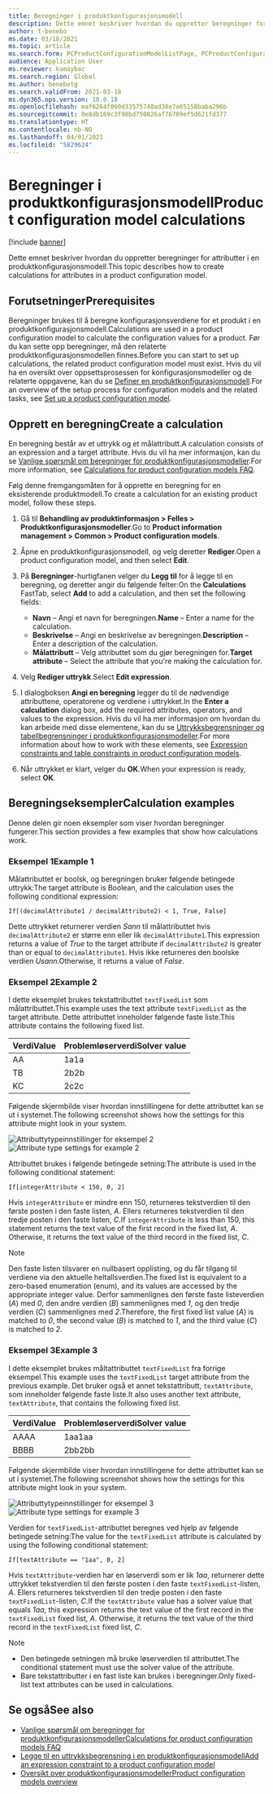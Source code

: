 ```yaml
---
title: Beregninger i produktkonfigurasjonsmodell
description: Dette emnet beskriver hvordan du oppretter beregninger for attributter i en produktkonfigurasjonsmodell
author: t-benebo
ms.date: 03/18/2021
ms.topic: article
ms.search.form: PCProductConfigurationModelListPage, PCProductConfigurationModelDetails
audience: Application User
ms.reviewer: kamaybac
ms.search.region: Global
ms.author: benebotg
ms.search.validFrom: 2021-03-18
ms.dyn365.ops.version: 10.0.18
ms.openlocfilehash: eaf6264f060d33575740ad38e7a65158baba296b
ms.sourcegitcommit: 0e8db169c3f90bd750826af76709ef5d621fd377
ms.translationtype: HT
ms.contentlocale: nb-NO
ms.lasthandoff: 04/01/2021
ms.locfileid: "5829624"
---
```

# <a name="product-configuration-model-calculations"></a><span data-ttu-id="c8c97-103">Beregninger i produktkonfigurasjonsmodell</span><span class="sxs-lookup"><span data-stu-id="c8c97-103">Product configuration model calculations</span></span>

[!include [banner](../includes/banner.md)]

<span data-ttu-id="c8c97-104">Dette emnet beskriver hvordan du oppretter beregninger for attributter i en produktkonfigurasjonsmodell.</span><span class="sxs-lookup"><span data-stu-id="c8c97-104">This topic describes how to create calculations for attributes in a product configuration model.</span></span>

## <a name="prerequisites"></a><span data-ttu-id="c8c97-105">Forutsetninger</span><span class="sxs-lookup"><span data-stu-id="c8c97-105">Prerequisites</span></span>

<span data-ttu-id="c8c97-106">Beregninger brukes til å beregne konfigurasjonsverdiene for et produkt i en produktkonfigurasjonsmodell.</span><span class="sxs-lookup"><span data-stu-id="c8c97-106">Calculations are used in a product configuration model to calculate the configuration values for a product.</span></span> <span data-ttu-id="c8c97-107">Før du kan sette opp beregninger, må den relaterte produktkonfigurasjonsmodellen finnes.</span><span class="sxs-lookup"><span data-stu-id="c8c97-107">Before you can start to set up calculations, the related product configuration model must exist.</span></span> <span data-ttu-id="c8c97-108">Hvis du vil ha en oversikt over oppsettsprosessen for konfigurasjonsmodeller og de relaterte oppgavene, kan du se [Definer en produktkonfigurasjonsmodell](set-up-maintain-product-configuration-model.md).</span><span class="sxs-lookup"><span data-stu-id="c8c97-108">For an overview of the setup process for configuration models and the related tasks, see [Set up a product configuration model](set-up-maintain-product-configuration-model.md).</span></span>

## <a name="create-a-calculation"></a><span data-ttu-id="c8c97-109">Opprett en beregning</span><span class="sxs-lookup"><span data-stu-id="c8c97-109">Create a calculation</span></span>

<span data-ttu-id="c8c97-110">En beregning består av et uttrykk og et målattributt.</span><span class="sxs-lookup"><span data-stu-id="c8c97-110">A calculation consists of an expression and a target attribute.</span></span> <span data-ttu-id="c8c97-111">Hvis du vil ha mer informasjon, kan du se [Vanlige spørsmål om beregninger for produktkonfigurasjonsmodeller](calculate-product-configuration-models.md).</span><span class="sxs-lookup"><span data-stu-id="c8c97-111">For more information, see [Calculations for product configuration models FAQ](calculate-product-configuration-models.md).</span></span>

<span data-ttu-id="c8c97-112">Følg denne fremgangsmåten for å opprette en beregning for en eksisterende produktmodell.</span><span class="sxs-lookup"><span data-stu-id="c8c97-112">To create a calculation for an existing product model, follow these steps.</span></span>

1. <span data-ttu-id="c8c97-113">Gå til **Behandling av produktinformasjon \> Felles \> Produktkonfigurasjonsmodeller**.</span><span class="sxs-lookup"><span data-stu-id="c8c97-113">Go to **Product information management \> Common \> Product configuration models**.</span></span>
1. <span data-ttu-id="c8c97-114">Åpne en produktkonfigurasjonsmodell, og velg deretter **Rediger**.</span><span class="sxs-lookup"><span data-stu-id="c8c97-114">Open a product configuration model, and then select **Edit**.</span></span>
1. <span data-ttu-id="c8c97-115">På **Beregninger**-hurtigfanen velger du **Legg til** for å legge til en beregning, og deretter angir du følgende felter:</span><span class="sxs-lookup"><span data-stu-id="c8c97-115">On the **Calculations** FastTab, select **Add** to add a calculation, and then set the following fields:</span></span>

    - <span data-ttu-id="c8c97-116">**Navn** – Angi et navn for beregningen.</span><span class="sxs-lookup"><span data-stu-id="c8c97-116">**Name** – Enter a name for the calculation.</span></span>
    - <span data-ttu-id="c8c97-117">**Beskrivelse** – Angi en beskrivelse av beregningen.</span><span class="sxs-lookup"><span data-stu-id="c8c97-117">**Description** – Enter a description of the calculation.</span></span>
    - <span data-ttu-id="c8c97-118">**Målattributt** – Velg attributtet som du gjør beregningen for.</span><span class="sxs-lookup"><span data-stu-id="c8c97-118">**Target attribute** – Select the attribute that you're making the calculation for.</span></span>

1. <span data-ttu-id="c8c97-119">Velg **Rediger uttrykk**.</span><span class="sxs-lookup"><span data-stu-id="c8c97-119">Select **Edit expression**.</span></span>
1. <span data-ttu-id="c8c97-120">I dialogboksen **Angi en beregning** legger du til de nødvendige attributtene, operatorene og verdiene i uttrykket.</span><span class="sxs-lookup"><span data-stu-id="c8c97-120">In the **Enter a calculation** dialog box, add the required attributes, operators, and values to the expression.</span></span> <span data-ttu-id="c8c97-121">Hvis du vil ha mer informasjon om hvordan du kan arbeide med disse elementene, kan du se [Uttrykksbegrensninger og tabellbegrensninger i produktkonfigurasjonsmodeller](expression-constraints-table-constraints-product-configuration-models.md).</span><span class="sxs-lookup"><span data-stu-id="c8c97-121">For more information about how to work with these elements, see [Expression constraints and table constraints in product configuration models](expression-constraints-table-constraints-product-configuration-models.md).</span></span>
1. <span data-ttu-id="c8c97-122">Når uttrykket er klart, velger du **OK**.</span><span class="sxs-lookup"><span data-stu-id="c8c97-122">When your expression is ready, select **OK**.</span></span>

## <a name="calculation-examples"></a><span data-ttu-id="c8c97-123">Beregningseksempler</span><span class="sxs-lookup"><span data-stu-id="c8c97-123">Calculation examples</span></span>

<span data-ttu-id="c8c97-124">Denne delen gir noen eksempler som viser hvordan beregninger fungerer.</span><span class="sxs-lookup"><span data-stu-id="c8c97-124">This section provides a few examples that show how calculations work.</span></span>

### <a name="example-1"></a><span data-ttu-id="c8c97-125">Eksempel 1</span><span class="sxs-lookup"><span data-stu-id="c8c97-125">Example 1</span></span>

<span data-ttu-id="c8c97-126">Målattributtet er boolsk, og beregningen bruker følgende betingede uttrykk:</span><span class="sxs-lookup"><span data-stu-id="c8c97-126">The target attribute is Boolean, and the calculation uses the following conditional expression:</span></span>

`If[(decimalAttribute1 / decimalAttribute2) < 1, True, False]`

<span data-ttu-id="c8c97-127">Dette uttrykket returnerer verdien *Sann* til målattributtet hvis `decimalAttribute2` er større enn eller lik `decimalAttribute1`.</span><span class="sxs-lookup"><span data-stu-id="c8c97-127">This expression returns a value of *True* to the target attribute if `decimalAttribute2` is greater than or equal to `decimalAttribute1`.</span></span> <span data-ttu-id="c8c97-128">Hvis ikke returneres den boolske verdien *Usann*.</span><span class="sxs-lookup"><span data-stu-id="c8c97-128">Otherwise, it returns a value of *False*.</span></span>

### <a name="example-2"></a><span data-ttu-id="c8c97-129">Eksempel 2</span><span class="sxs-lookup"><span data-stu-id="c8c97-129">Example 2</span></span>

<span data-ttu-id="c8c97-130">I dette eksemplet brukes tekstattributtet `textFixedList` som målattributtet.</span><span class="sxs-lookup"><span data-stu-id="c8c97-130">This example uses the text attribute `textFixedList` as the target attribute.</span></span> <span data-ttu-id="c8c97-131">Dette attributtet inneholder følgende faste liste.</span><span class="sxs-lookup"><span data-stu-id="c8c97-131">This attribute contains the following fixed list.</span></span>

| <span data-ttu-id="c8c97-132">Verdi</span><span class="sxs-lookup"><span data-stu-id="c8c97-132">Value</span></span> | <span data-ttu-id="c8c97-133">Problemløserverdi</span><span class="sxs-lookup"><span data-stu-id="c8c97-133">Solver value</span></span> |
|---|---|
| <span data-ttu-id="c8c97-134">A</span><span class="sxs-lookup"><span data-stu-id="c8c97-134">A</span></span> | <span data-ttu-id="c8c97-135">1a</span><span class="sxs-lookup"><span data-stu-id="c8c97-135">1a</span></span> |
| <span data-ttu-id="c8c97-136">T</span><span class="sxs-lookup"><span data-stu-id="c8c97-136">B</span></span> | <span data-ttu-id="c8c97-137">2b</span><span class="sxs-lookup"><span data-stu-id="c8c97-137">2b</span></span> |
| <span data-ttu-id="c8c97-138">K</span><span class="sxs-lookup"><span data-stu-id="c8c97-138">C</span></span> | <span data-ttu-id="c8c97-139">2c</span><span class="sxs-lookup"><span data-stu-id="c8c97-139">2c</span></span> |

<span data-ttu-id="c8c97-140">Følgende skjermbilde viser hvordan innstillingene for dette attributtet kan se ut i systemet.</span><span class="sxs-lookup"><span data-stu-id="c8c97-140">The following screenshot shows how the settings for this attribute might look in your system.</span></span>

<span data-ttu-id="c8c97-141">![Attributtytypeinnstillinger for eksempel 2](media/model-calculations-example2.png "Attributtytypeinnstillinger for eksempel 2")</span><span class="sxs-lookup"><span data-stu-id="c8c97-141">![Attribute type settings for example 2](media/model-calculations-example2.png "Attribute type settings for example 2")</span></span>

<span data-ttu-id="c8c97-142">Attributtet brukes i følgende betingede setning:</span><span class="sxs-lookup"><span data-stu-id="c8c97-142">The attribute is used in the following conditional statement:</span></span>

`If[integerAttribute < 150, 0, 2]`

<span data-ttu-id="c8c97-143">Hvis `integerAttribute` er mindre enn 150, returneres tekstverdien til den første posten i den faste listen, *A*. Ellers returneres tekstverdien til den tredje posten i den faste listen, *C*.</span><span class="sxs-lookup"><span data-stu-id="c8c97-143">If `integerAttribute` is less than 150, this statement returns the text value of the first record in the fixed list, *A*. Otherwise, it returns the text value of the third record in the fixed list, *C*.</span></span>

> [!NOTE]
> <span data-ttu-id="c8c97-144">Den faste listen tilsvarer en nullbasert opplisting, og du får tilgang til verdiene via den aktuelle heltallsverdien.</span><span class="sxs-lookup"><span data-stu-id="c8c97-144">The fixed list is equivalent to a zero-based enumeration (enum), and its values are accessed by the appropriate integer value.</span></span> <span data-ttu-id="c8c97-145">Derfor sammenlignes den første faste listeverdien (*A*) med *0*, den andre verdien (*B*) sammenlignes med *1*, og den tredje verdien (*C*) sammenlignes med *2*.</span><span class="sxs-lookup"><span data-stu-id="c8c97-145">Therefore, the first fixed list value (*A*) is matched to *0*, the second value (*B*) is matched to *1*, and the third value (*C*) is matched to *2*.</span></span>

### <a name="example-3"></a><span data-ttu-id="c8c97-146">Eksempel 3</span><span class="sxs-lookup"><span data-stu-id="c8c97-146">Example 3</span></span>

<span data-ttu-id="c8c97-147">I dette eksemplet brukes måltattributtet `textFixedList` fra forrige eksempel.</span><span class="sxs-lookup"><span data-stu-id="c8c97-147">This example uses the `textFixedList` target attribute from the previous example.</span></span> <span data-ttu-id="c8c97-148">Det bruker også et annet tekstattributt, `textAttribute`, som inneholder følgende faste liste.</span><span class="sxs-lookup"><span data-stu-id="c8c97-148">It also uses another text attribute, `textAttribute`, that contains the following fixed list.</span></span>

| <span data-ttu-id="c8c97-149">Verdi</span><span class="sxs-lookup"><span data-stu-id="c8c97-149">Value</span></span> | <span data-ttu-id="c8c97-150">Problemløserverdi</span><span class="sxs-lookup"><span data-stu-id="c8c97-150">Solver value</span></span> |
|---|---|
| <span data-ttu-id="c8c97-151">AA</span><span class="sxs-lookup"><span data-stu-id="c8c97-151">AA</span></span> | <span data-ttu-id="c8c97-152">1aa</span><span class="sxs-lookup"><span data-stu-id="c8c97-152">1aa</span></span> |
| <span data-ttu-id="c8c97-153">BB</span><span class="sxs-lookup"><span data-stu-id="c8c97-153">BB</span></span> | <span data-ttu-id="c8c97-154">2bb</span><span class="sxs-lookup"><span data-stu-id="c8c97-154">2bb</span></span> |

<span data-ttu-id="c8c97-155">Følgende skjermbilde viser hvordan innstillingene for dette attributtet kan se ut i systemet.</span><span class="sxs-lookup"><span data-stu-id="c8c97-155">The following screenshot shows how the settings for this attribute might look in your system.</span></span>

<span data-ttu-id="c8c97-156">![Attributtytypeinnstillinger for eksempel 3](media/model-calculations-example3.png "Attributtytypeinnstillinger for eksempel 3")</span><span class="sxs-lookup"><span data-stu-id="c8c97-156">![Attribute type settings for example 3](media/model-calculations-example3.png "Attribute type settings for example 3")</span></span>

<span data-ttu-id="c8c97-157">Verdien for `textFixedList`-attributtet beregnes ved hjelp av følgende betingede setning:</span><span class="sxs-lookup"><span data-stu-id="c8c97-157">The value for the `textFixedList` attribute is calculated by using the following conditional statement:</span></span>

`If[textAttribute == "1aa", 0, 2]`

<span data-ttu-id="c8c97-158">Hvis `textAttribute`-verdien har en løserverdi som er lik *1aa*, returnerer dette uttrykket tekstverdien til den første posten i den faste `textFixedList`-listen, *A*. Ellers returneres tekstverdien til den tredje posten i den faste `textFixedList`-listen, *C*.</span><span class="sxs-lookup"><span data-stu-id="c8c97-158">If the `textAttribute` value has a solver value that equals *1aa*, this expression returns the text value of the first record in the `textFixedList` fixed list, *A*. Otherwise, it returns the text value of the third record in the `textFixedList` fixed list, *C*.</span></span>

> [!NOTE]
> - <span data-ttu-id="c8c97-159">Den betingede setningen må bruke løserverdien til attributtet.</span><span class="sxs-lookup"><span data-stu-id="c8c97-159">The conditional statement must use the solver value of the attribute.</span></span>
> - <span data-ttu-id="c8c97-160">Bare tekstattributter i en fast liste kan brukes i beregninger.</span><span class="sxs-lookup"><span data-stu-id="c8c97-160">Only fixed-list text attributes can be used in calculations.</span></span>

## <a name="see-also"></a><span data-ttu-id="c8c97-161">Se også</span><span class="sxs-lookup"><span data-stu-id="c8c97-161">See also</span></span>

- [<span data-ttu-id="c8c97-162">Vanlige spørsmål om beregninger for produktkonfigurasjonsmodeller</span><span class="sxs-lookup"><span data-stu-id="c8c97-162">Calculations for product configuration models FAQ</span></span>](calculate-product-configuration-models.md)
- [<span data-ttu-id="c8c97-163">Legge til en uttrykksbegrensning i en produktkonfigurasjonsmodell</span><span class="sxs-lookup"><span data-stu-id="c8c97-163">Add an expression constraint to a product configuration model</span></span>](tasks/add-expression-constraint-product-configuration-model.md)
- [<span data-ttu-id="c8c97-164">Oversikt over produktkonfigurasjonsmodeller</span><span class="sxs-lookup"><span data-stu-id="c8c97-164">Product configuration models overview</span></span>](product-configuration-models.md)
